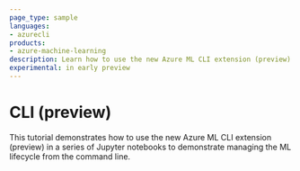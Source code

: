 ```yaml
---
page_type: sample
languages:
- azurecli
products:
- azure-machine-learning
description: Learn how to use the new Azure ML CLI extension (preview) for managing the machine learning lifecycle.
experimental: in early preview
---
```


# CLI (preview)

This tutorial demonstrates how to use the new Azure ML CLI extension (preview) in a series of Jupyter notebooks to demonstrate managing the ML lifecycle from the command line.
